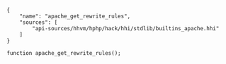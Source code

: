 ``` yamlmeta
{
    "name": "apache_get_rewrite_rules",
    "sources": [
        "api-sources/hhvm/hphp/hack/hhi/stdlib/builtins_apache.hhi"
    ]
}
```




``` Hack
function apache_get_rewrite_rules();
```
<!-- HHAPIDOC -->
